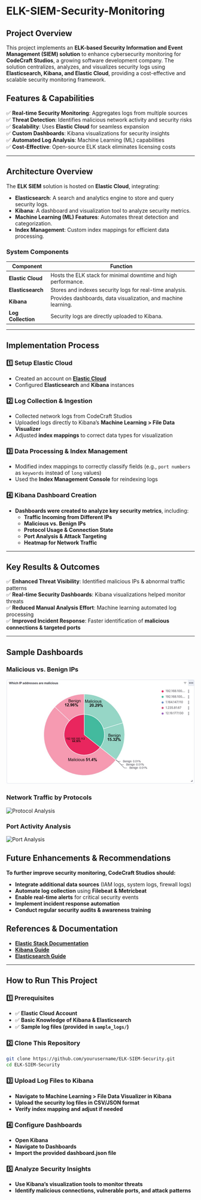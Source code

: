 # ELK-SIEM-Security-Monitoring

## Project Overview

This project implements an **ELK-based Security Information and Event Management (SIEM) solution** to enhance cybersecurity monitoring for **CodeCraft Studios**, a growing software development company. The solution centralizes, analyzes, and visualizes security logs using **Elasticsearch, Kibana, and Elastic Cloud**, providing a cost-effective and scalable security monitoring framework.

## Features & Capabilities

✅ **Real-time Security Monitoring**: Aggregates logs from multiple sources  
✅ **Threat Detection**: Identifies malicious network activity and security risks  
✅ **Scalability**: Uses **Elastic Cloud** for seamless expansion  
✅ **Custom Dashboards**: Kibana visualizations for security insights  
✅ **Automated Log Analysis**: Machine Learning (ML) capabilities  
✅ **Cost-Effective**: Open-source ELK stack eliminates licensing costs  

---

## Architecture Overview

The **ELK SIEM** solution is hosted on **Elastic Cloud**, integrating:

- **Elasticsearch**: A search and analytics engine to store and query security logs.
- **Kibana**: A dashboard and visualization tool to analyze security metrics.
- **Machine Learning (ML) Features**: Automates threat detection and categorization.
- **Index Management**: Custom index mappings for efficient data processing.

### **System Components**
| Component      | Function |
|---------------|----------|
| **Elastic Cloud**  | Hosts the ELK stack for minimal downtime and high performance. |
| **Elasticsearch** | Stores and indexes security logs for real-time analysis. |
| **Kibana** | Provides dashboards, data visualization, and machine learning. |
| **Log Collection** | Security logs are directly uploaded to Kibana. |

---

## Implementation Process

### **1️⃣ Setup Elastic Cloud**
- Created an account on **[Elastic Cloud](https://cloud.elastic.co/)**
- Configured **Elasticsearch** and **Kibana** instances

### **2️⃣ Log Collection & Ingestion**
- Collected network logs from CodeCraft Studios
- Uploaded logs directly to Kibana’s **Machine Learning > File Data Visualizer**
- Adjusted **index mappings** to correct data types for visualization

### **3️⃣ Data Processing & Index Management**
- Modified index mappings to correctly classify fields (e.g., `port numbers` as `keywords` instead of `long` values)
- Used the **Index Management Console** for reindexing logs

### **4️⃣ Kibana Dashboard Creation**
- **Dashboards were created to analyze key security metrics**, including:
  - **Traffic Incoming from Different IPs**
  - **Malicious vs. Benign IPs**
  - **Protocol Usage & Connection State**
  - **Port Analysis & Attack Targeting**
  - **Heatmap for Network Traffic**

---

## Key Results & Outcomes

✅ **Enhanced Threat Visibility**: Identified malicious IPs & abnormal traffic patterns  
✅ **Real-time Security Dashboards**: Kibana visualizations helped monitor threats  
✅ **Reduced Manual Analysis Effort**: Machine learning automated log processing  
✅ **Improved Incident Response**: Faster identification of **malicious connections & targeted ports**  

---

## Sample Dashboards

### **Malicious vs. Benign IPs**
![Malicious IPs](assets/malicious_ips_dashboard.png)

### **Network Traffic by Protocols**
![Protocol Analysis](assets/protocol_analysis.png)

### **Port Activity Analysis**
![Port Analysis](assets/port_analysis.png)


## Future Enhancements & Recommendations

**To further improve security monitoring, CodeCraft Studios should:**
- **Integrate additional data sources** (IAM logs, system logs, firewall logs)
- **Automate log collection** using **Filebeat & Metricbeat**
- **Enable real-time alerts** for critical security events
- **Implement incident response automation**
- **Conduct regular security audits & awareness training**

## References & Documentation

- **[Elastic Stack Documentation](https://www.elastic.co/docs)**
- **[Kibana Guide](https://www.elastic.co/guide/en/kibana/current/introduction.html)**
- **[Elasticsearch Guide](https://www.elastic.co/guide/en/elasticsearch/reference/current/documents-indices.html)**

---

## How to Run This Project

### **1️⃣ Prerequisites**
- ✅ **Elastic Cloud Account**
- ✅ **Basic Knowledge of Kibana & Elasticsearch**
- ✅ **Sample log files (provided in `sample_logs/`)**

### **2️⃣ Clone This Repository**
```bash
git clone https://github.com/yourusername/ELK-SIEM-Security.git
cd ELK-SIEM-Security
```
### **3️⃣ Upload Log Files to Kibana**
- **Navigate to Machine Learning > File Data Visualizer in Kibana**
- **Upload the security log files in CSV/JSON format**
- **Verify index mapping and adjust if needed**

### **4️⃣ Configure Dashboards**
- **Open Kibana**
- **Navigate to Dashboards**
- **Import the provided dashboard.json file**

### **5️⃣ Analyze Security Insights**
- **Use Kibana’s visualization tools to monitor threats**
- **Identify malicious connections, vulnerable ports, and attack patterns**



